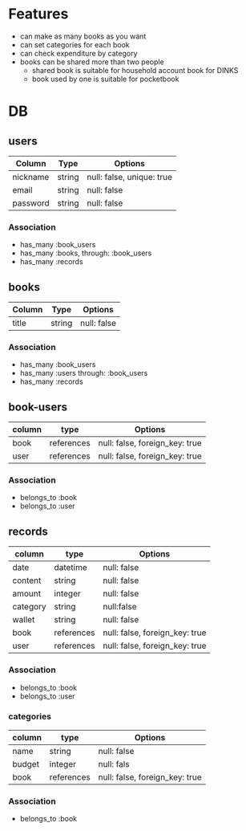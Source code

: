 # Features
- can make as many books as you want
- can set categories for each book
- can check expenditure by category
- books can be shared more than two people
  - shared book is suitable for household account book for DINKS
  - book used by one is suitable for pocketbook

# DB
## users
|Column|Type|Options|
|------|----|-------|
|nickname|string|null: false, unique: true|
|email|string|null: false|
|password|string|null: false|

### Association
- has_many :book_users
- has_many :books, through: :book_users
- has_many :records

## books
|Column|Type|Options|
|------|----|-------|
|title|string|null: false|

### Association
- has_many :book_users
- has_many :users through: :book_users
- has_many :records

## book-users
|column|type|Options|
|------|----|-------|
|book|references|null: false, foreign_key: true|
|user|references|null: false, foreign_key: true|

### Association
- belongs_to :book
- belongs_to :user

## records
|column|type|Options|
|------|----|-------|
|date|datetime|null: false|
|content|string|null: false|
|amount|integer|null: false|
|category|string|null:false|
|wallet|string|null: false|
|book|references|null: false, foreign_key: true|
|user|references|null: false, foreign_key: true|

### Association
- belongs_to :book
- belongs_to :user

### categories
|column|type|Options|
|------|----|-------|
|name|string|null: false|
|budget|integer|null: fals|
|book|references|null: false, foreign_key: true|

### Association
- belongs_to :book